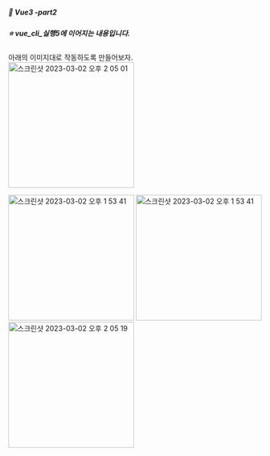 ##### :cactus: Vue3 -part2

##### :star: vue_cli_실행5에 이어지는 내용입니다.

아래의 이미지대로 작동하도록 만들어보자.  
<img width="250" alt="스크린샷 2023-03-02 오후 2 05 01" src="https://user-images.githubusercontent.com/48478079/222336145-fd1afcdb-0049-4809-a738-58d9c8892b65.png"> 

<img width="250" alt="스크린샷 2023-03-02 오후 1 53 41" src="https://user-images.githubusercontent.com/48478079/222334595-a2d0484a-e95a-410a-b709-0f0f703d7a5f.png"> <img width="250" alt="스크린샷 2023-03-02 오후 1 53 41" src="https://user-images.githubusercontent.com/48478079/222335270-cb9fa327-862a-4adb-b2d2-bdc2600fb38d.png">   
<img width="250" alt="스크린샷 2023-03-02 오후 2 05 19" src="https://user-images.githubusercontent.com/48478079/222336190-489fa534-1985-44be-bf28-19b15e7a07c7.png">


